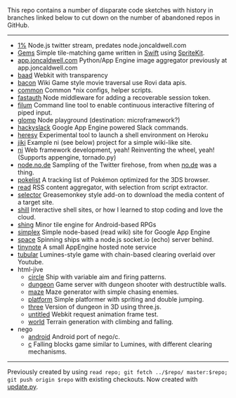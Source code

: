 This repo contains a number of disparate code sketches with history in branches linked below to cut down on the number of abandoned repos in GitHub.

<hr>

 - [1%](https://github.com/arkie/proto/tree/1%25)
   Node.js twitter stream, predates node.joncaldwell.com
 - [Gems](https://github.com/arkie/proto/tree/Gems)
   Simple tile-matching game written in [Swift](https://developer.apple.com/swift/) using [SpriteKit](https://developer.apple.com/library/ios/documentation/GraphicsAnimation/Conceptual/SpriteKit_PG/Introduction/Introduction.html).
 - [app.joncaldwell.com](https://github.com/arkie/proto/tree/app.joncaldwell.com)
   Python/App Engine image aggregator previously at app.joncaldwell.com
 - [baad](https://github.com/arkie/proto/tree/baad)
   Webkit with transparency
 - [bacon](https://github.com/arkie/proto/tree/bacon)
   Wiki Game style movie traversal use Rovi data apis.
 - [common](https://github.com/arkie/proto/tree/common)
   Common \*nix configs, helper scripts.
 - [fastauth](https://github.com/arkie/proto/tree/fastauth)
   Node middleware for adding a recoverable session token.
 - [filum](https://github.com/arkie/proto/tree/filum)
   Command line tool to enable continuous interactive filtering of piped input.
 - [glomp](https://github.com/arkie/proto/tree/glomp)
   Node playground (destination: microframework?)
 - [hackyslack](https://github.com/arkie/proto/tree/hackyslack)
   Google App Engine powered Slack commands.
 - [heresy](https://github.com/arkie/proto/tree/heresy)
   Experimental tool to launch a shell environment on Heroku
 - [jiki](https://github.com/arkie/proto/tree/jiki)
   Example ni (see below) project for a simple wiki-like site.
 - [ni](https://github.com/arkie/proto/tree/ni)
   Web framework development, yeah! Reinventing the wheel, yeah! (Supports appengine, tornado.py)
 - [node.no.de](https://github.com/arkie/proto/tree/node.no.de)
   Sampling of the Twitter firehose, from when [no.de](http://no.de) was a thing.
 - [pokelist](https://github.com/arkie/proto/tree/pokelist)
   A tracking list of Pokémon optimized for the 3DS browser.
 - [read](https://github.com/arkie/proto/tree/read)
   RSS content aggregator, with selection from script extractor.
 - [selector](https://github.com/arkie/proto/tree/selector)
   Greasemonkey style add-on to download the media content of a target site.
 - [shill](https://github.com/arkie/proto/tree/shill)
   Interactive shell sites, or how I learned to stop coding and love the cloud.
 - [shing](https://github.com/arkie/proto/tree/shing)
   Minor tile engine for Android-based RPGs
 - [simplex](https://github.com/arkie/proto/tree/simplex)
   Simple node-based (read wiki) site for Google App Engine
 - [space](https://github.com/arkie/proto/tree/space)
   Spinning ships with a node.js socket.io (echo) server behind.
 - [tinynote](https://github.com/arkie/proto/tree/tinynote)
   A small AppEngine hosted note service
 - [tubular](https://github.com/arkie/proto/tree/tubular)
   Lumines-style game with chain-based clearing overlaid over Youtube.
 - html-jive
   - [circle](https://github.com/arkie/proto/tree/html-jive/circle) Ship with variable aim and firing patterns.
   - [dungeon](https://github.com/arkie/proto/tree/html-jive/dungeon) Game server with dungeon shooter with destructible walls.
   - [maze](https://github.com/arkie/proto/tree/html-jive/maze) Maze generator with simple chasing enemies.
   - [platform](https://github.com/arkie/proto/tree/html-jive/platform) Simple platformer with spriting and double jumping.
   - [three](https://github.com/arkie/proto/tree/html-jive/three) Version of dungeon in 3D using three.js.
   - [untitled](https://github.com/arkie/proto/tree/html-jive/untitled) Webkit request animation frame test.
   - [world](https://github.com/arkie/proto/tree/html-jive/world) Terrain generation with climbing and falling.
 - nego
   - [android](https://github.com/arkie/proto/tree/nego/android) Android port of nego/c.
   - [c](https://github.com/arkie/proto/tree/nego/c) Falling blocks game similar to Lumines, with different clearing mechanisms.

<hr>

Previously created by using ```read repo; git fetch ../$repo/ master:$repo; git push origin $repo``` with existing checkouts. Now created with [update.py](/update.py).
